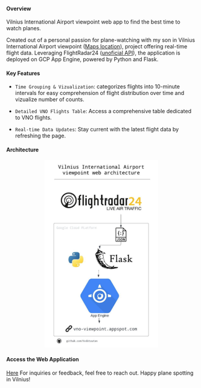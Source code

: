 #### Overview
Vilnius International Airport viewpoint web app to find the best time to watch planes.

Created out of a personal passion for plane-watching with my son in Vilnius International Airport viewpoint ([Maps location](https://maps.app.goo.gl/PTA66kc9aR2LAeks8)), project offering real-time flight data. Leveraging FlightRadar24 ([unoficial API](https://github.com/JeanExtreme002/FlightRadarAPI)), the application is deployed on GCP App Engine, powered by Python and Flask.

#### Key Features
- `Time Grouping & Vizualization`: categorizes flights into 10-minute intervals for easy comprehension of flight distribution over time and vizualize number of counts.

- `Detailed VNO Flights Table`: Access a comprehensive table dedicated to VNO flights.

- `Real-time Data Updates`: Stay current with the latest flight data by refreshing the page.

#### Architecture
<div align="center">
  <img src="./diagram/vno_app_architecture.jpeg" alt="Data Pipeline Diagram" width="300">
</div>

#### Access the Web Application
[Here](https://vno-viewpoint.appspot.com/) 
For inquiries or feedback, feel free to reach out. Happy plane spotting in Vilnius!
